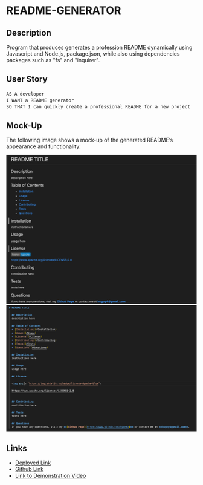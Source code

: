 # README-GENERATOR

## Description

Program that produces generates a profession README dynamically using Javascript and Node.js, package.json, while also using dependencies packages such as "fs" and "inquirer".

## User Story

```md
AS A developer
I WANT a README generator
SO THAT I can quickly create a professional README for a new project
```

## Mock-Up

The following image shows a mock-up of the generated README’s appearance and functionality:

![Generated README Preview](./images/README-Preview.png)
![Generated README.md](./images/README-md.png)

## Links

- [Deployed Link](https://hyanez.github.io/README-GENERATOR/)
- [Github Link](https://github.com/hyanez/README-GENERATOR)
- [Link to Demonstration Video](https://watch.screencastify.com/v/suGj3WVZvbr1vGZUXYRE)
